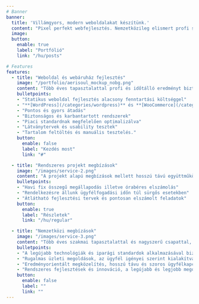 ```yaml
---
# Banner
banner:
  title: 'Villámgyors, modern weboldalakat készítünk.'
  content: "Pixel perfekt webfejlesztés. Nemzetközileg elismert profi szolgáltatást nyújtunk."
  image: 
  button:
    enable: true
    label: "Portfólió"
    link: "/hu/posts"

# Features
features:
  - title: "Weboldal és webáruház fejlesztés"
    image: "/portfolio/aerisoul_mockup_nobg.png"
    content: "Több éves tapasztalattal profi és időtálló eredményt biztosítunk. Modern módszerek és alapos piaci ismeret alapján növeljük az értékesítést és ügyfélbázist."
    bulletpoints:
    - "Statikus weboldal fejlesztés alacsony fenntartási költséggel"
    - "**[WordPress](/categories/wordpress)** és **[WooCommerce](/categories/woocommerce)** weboldalak"
    - "Pontos és gyors átadás"
    - "Biztonságos és karbantartott rendszerek"
    - "Piaci standardnak megfelelően optimalizálva"
    - "Látványtervek és usability tesztek"
    - "Tartalom feltöltés és manuális tesztelés."
    button:
      enable: false
      label: "Kezdés most"
      link: "#"

  - title: "Rendszeres projekt megbízások"
    image: "/images/service-2.png"
    content: "A projekt alapú megbízások mellett hosszú távú együttműködésre is nyitottak vagyunk. Nagy hangsúlyt fektetünk a közös munka gördülékenységére."
    bulletpoints:
    - "Havi fix összegű megállapodás illetve órabéres elszámolás"
    - "Rendelkezésre állunk ügyfélfogadási időn túl sürgős esetekben"
    - "Átlátható fejlesztési tervek és pontosan elszámolt feladatok"
    button:
      enable: true
      label: "Részletek"
      link: "/hu/regular"

  - title: "Nemzetközi megbízások"
    image: "/images/service-3.png"
    content: "Több éves szakmai tapasztalattal és nagyszerű csapattal, a nemzetközi piacon is kipróbált tudással várjuk itthoni és külföldi megbízásainkat."
    bulletpoints:
    - "A legújabb technológiák és iparági standardok alkalmazásával biztosítunk kiemelkedő minőséget."
    - "Rugalmas üzleti megoldások, az ügyfél igényei szerint kialakítva."
    - "Eredményorientált megközelítés, hosszú távu és szoros ügyfélkapcsolatok kiépítésére koncentrálva"
    - "Rendszeres fejlesztések és innováció, a legújabb és legjobb megoldásokat kínáljuk ügyfeleinknek."
    button:
      enable: false
      label: ""
      link: ""
---
```


